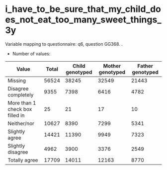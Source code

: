 # i_have_to_be_sure_that_my_child_does_not_eat_too_many_sweet_things_3y
Variable mapping to questionnaire: q6, question GG368.
.
- Number of values:

| Value | Total | Child genotyped | Mother genotyped | Father genotyped |
| ----- | ----- | --------------- | ---------------- | ---------------- |
| Missing | 56524 | 38245 | 32549 | 21443 |
| Disagree completely | 9355 | 7398 | 6416 |4782 |
| More than 1 check box filled in | 25 | 21 | 17 |10 |
| Neither/nor | 10627 | 8390 | 7299 |5341 |
| Slightly agree | 14421 | 11390 | 9949 |7323 |
| Slightly disagree | 4962 | 3900 | 3376 |2549 |
| Totally agree | 17709 | 14011 | 12163 |8770 |



